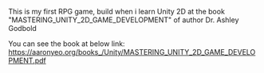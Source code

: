 This is my first RPG game, build when i learn Unity 2D at the book "MASTERING_UNITY_2D_GAME_DEVELOPMENT" of author Dr. Ashley Godbold

You can see the book at below link: https://aaronyeo.org/books_/Unity/MASTERING_UNITY_2D_GAME_DEVELOPMENT.pdf
